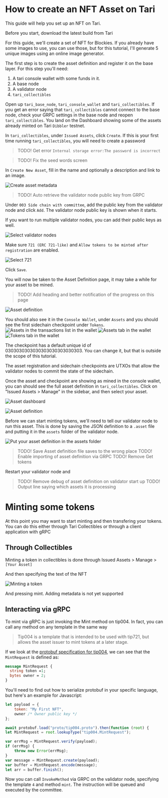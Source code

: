 # How to create an NFT Asset on Tari

This guide will help you set up an NFT on Tari.

Before you start, download the latest build from Tari

For this guide, we'll create a set of NFT for Blockies. If you already have some images to use, you can use those, but for this
tutorial, I'll generate 5 unique images using an online image generator.

The first step is to create the asset definition and register it on the base layer. For this step you'll need:
1. A tari console wallet with some funds in it.
2. A base node
3. A validator node
4. `tari_collectibles`

Open up `tari_base_node`, `tari_console_wallet` and `tari_collectibles`. If you get an error 
saying that `tari_collectibles` cannot connect to the base node, check your GRPC settings in 
the base node and reopen `tari_collectibles`. You land on the Dashboard showing some of the 
assets already minted on Tari `Dibbler` testnet.

 In `tari_collectibles`, under `Issued Assets`, click `Create`. If this is your first time running
`tari_collectibles`, you will need to create a password
> TODO! Get error `Internal storage error:The password is incorrect`

> TODO! Fix the seed words screen

In `Create New Asset`, fill in the name and optionally a description and link to an image.

![Create asset metadata](img/creating_an_asset/create-asset-metadata.png)

> TODO! Auto retrieve the validator node public key from GRPC

Under `003 Side chain with committee`, add the public key from the validator node and click `Add`. The validator node public key is shown
when it starts.

If you want to run multiple validator nodes, you can add their public keys as well.

![Select validator nodes](img/creating_an_asset/validator_node_pub_key.png)

Make sure `721 (ERC 721-like)` and `Allow tokens to be minted after registration` are enabled.

![Select 721](img/creating_an_asset/721.png)

Click `Save`.



You will now be taken to the Asset Definition page, it may take a while for your asset to be mined. 

> TODO! Add heading and better notification of the progress on this page

![Asset definition](img/creating_an_asset/asset_definition.png)


You should also see it in the `Console Wallet`, under `Assets` and you should see the first sidechain checkpoint under `Tokens`. 
![Assets in the transactions list in the wallet](img/creating_an_asset/wallet_assets.png)
![Assets tab in the wallet](img/creating_an_asset/wallet_asset_2.png)
![Tokens tab in the wallet](img/creating_an_asset/wallet_tokens.png)    

The checkpoint has a default unique id of 0303030303030303030303030303. You can change it, but that is outside the scope of this tutorial.

The asset registration and sidechain checkpoints are UTXOs that allow the validator nodes to commit the state of the sidechain.

Once the asset and checkpoint are showing as mined in the console wallet, you can should see the full asset definition in `tari_collectibles`.
Click on "Issued Assets > Manage" in the sidebar, and then select your asset. 

![Asset dashboard](img/creating_an_asset/step6.png)

![Asset definition](img/creating_an_asset/asset_definition_2.png)

Before we can start minting tokens, we'll need to tell our validator node to run this asset. This is done by saving the JSON definition to 
a `.asset` file and putting it in the `assets` folder of the validator node.

![Put your asset definition in the assets folder](img/creating_an_asset/assets_folder.png)

> TODO! Save Asset definition file saves to the wrong place
> TODO! Enable importing of asset definition via GRPC
> TODO! Remove Get tokens

Restart your validator node and 

> TODO! Remove debug of asset definition on validator start up
> TODO! Output line saying which assets it is processing

# Minting some tokens

At this point you may want to start minting and then transfering your tokens. You can do this either through Tari Collectibles
or through a client application with gRPC

## Through Collectibles

Minting a token in collectibles is done through Issued Assets > Manage > `[Your Asset]`

And then specifying the text of the NFT 

![Minting a token](img/creating_an_asset/mint.png)

And pressing mint. Adding metadata is not yet supported

## Interacting via gRPC
To mint via gRPC is just invoking the Mint method on tip004. In fact, you can call any method on any template in the same way

> Tip004 is a template that is intended to be used with tip721, but allows the asset issuer to mint tokens at a later stage.

If we look at the [protobuf specification for tip004](https://github.com/tari-project/tari/blob/development/dan_layer/common_types/proto/tips/tip004.proto),
we can see that the `MintRequest` is defined as:

```protobuf
message MintRequest {
  string token =1;
  bytes owner = 2;
}
```

You'll need to find out how to serialize protobuf in your specific language, but here's an example for Javascript:

```javascript
let payload = {
    token: "My First NFT",
    owner /* Owner public key */
};

await protobuf.load("proto/tip004.proto").then(function (root) {
let MintRequest = root.lookupType("tip004.MintRequest");

var errMsg = MintRequest.verify(payload);
if (errMsg) {
    throw new Error(errMsg);
}
var message = MintRequest.create(payload);
var buffer = MintRequest.encode(message);
let arr = buffer.finish();
```

Now you can call `InvokeMethod` via GRPC on the validator node, specifying the template `4` and method `mint`. 
The instruction will be queued and executed by the committee. 


